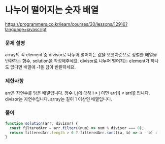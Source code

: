 # 나누어 떨어지는 숫자 배열

https://programmers.co.kr/learn/courses/30/lessons/12910?language=javascript

### 문제 설명

array의 각 element 중 divisor로 나누어 떨어지는 값을 오름차순으로 정렬한 배열을 반환하는 함수, solution을 작성해주세요.
divisor로 나누어 떨어지는 element가 하나도 없다면 배열에 -1을 담아 반환하세요.

### 제한사항

arr은 자연수를 담은 배열입니다.
정수 i, j에 대해 i ≠ j 이면 arr[i] ≠ arr[j] 입니다.
divisor는 자연수입니다.
array는 길이 1 이상인 배열입니다.

### 풀이

```js
function solution(arr, divisor) {
  const filteredArr = arr.filter((num) => num % divisor === 0);
  return filteredArr.length > 0 ? filteredArr.sort((a, b) => a - b) : [-1];
}
```
